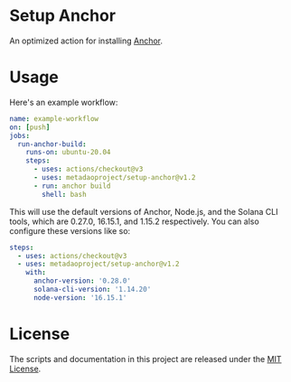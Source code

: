 # Setup Anchor

An optimized action for installing [Anchor](https://www.anchor-lang.com/).

# Usage

Here's an example workflow:

```yaml
name: example-workflow
on: [push]
jobs:
  run-anchor-build:
    runs-on: ubuntu-20.04
    steps:
      - uses: actions/checkout@v3
      - uses: metadaoproject/setup-anchor@v1.2
      - run: anchor build
        shell: bash
```

This will use the default versions of Anchor, Node.js, and the Solana CLI tools, which are 0.27.0, 16.15.1, and 1.15.2 respectively. You can also configure these versions like so:

```yaml
steps:
  - uses: actions/checkout@v3
  - uses: metadaoproject/setup-anchor@v1.2
    with: 
      anchor-version: '0.28.0' 
      solana-cli-version: '1.14.20'
      node-version: '16.15.1'
```

# License

The scripts and documentation in this project are released under the [MIT License](LICENSE).
